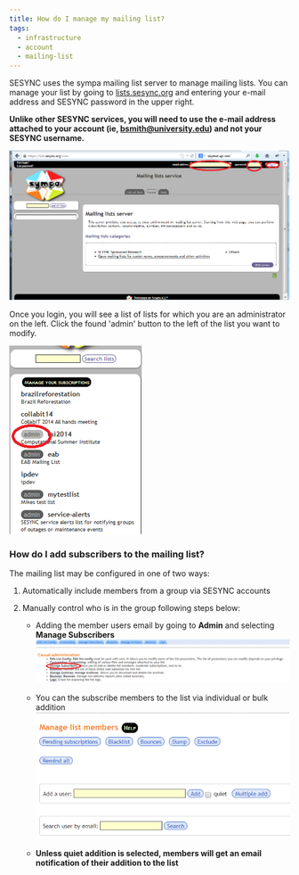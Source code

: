 ```yaml
---
title: How do I manage my mailing list? 
tags:
  - infrastructure
  - account
  - mailing-list
---
```



SESYNC uses the sympa mailing list server to manage mailing lists. 
You can manage your list by going to [lists.sesync.org](https://lists.sesync.org) and entering your e-mail address and SESYNC password in the upper right. 

**Unlike other SESYNC services,  you will need to use the e-mail address attached to your account (ie, bsmith@university.edu) and not your SESYNC username.**

![Login](/assets/images/sympa1.png)

Once you login, you will see a list of lists for which you are an administrator on the left. 
Click the found 'admin' button to the left of the list you want to modify.

![Manage](/assets/images/sympa2.png)

### How do I add subscribers to the mailing list?

The mailing list may be configured in one of two ways:
1. Automatically include members from a group via SESYNC accounts

2. Manually control who is in the group following steps below:
   * Adding the member users email by going to **Admin** and selecting **Manage Subscribers**
   ![Subscribe](/assets/images/sympa3.png)
   
   * You can the subscribe members to the list via individual or bulk addition
   ![Email-add](/assets/images/sympa4.png)
   
   * **Unless quiet addition is selected, members will get an email notification of their addition to the list** 
